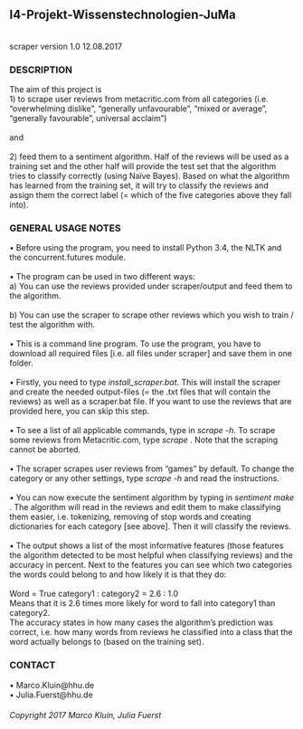 <h2> I4-Projekt-Wissenstechnologien-JuMa </h2> <br>
scraper version 1.0 12.08.2017 <br>

<h3>DESCRIPTION</h3>
The aim of this project is <br>
1)	to scrape user reviews from metacritic.com from all categories (i.e. “overwhelming dislike”, “generally unfavourable”, “mixed or average”, “generally favourable”, universal acclaim”) <br>
<br>
and <br>
<br>
2)	feed them to a sentiment algorithm. Half of the reviews will be used as a training set and the other half will provide the test set that the algorithm tries to classify correctly (using Naïve Bayes). Based on what the algorithm has learned from the training set, it will try to classify the reviews and assign them the correct label (= which of the five categories above they fall into). <br>

<h3>GENERAL USAGE NOTES</h3>
•	Before using the program, you need to install Python 3.4, the NLTK and the concurrent.futures module. <br>
<br>
•	The program can be used in two different ways: <br>
a)	You can use the reviews provided under scraper/output and feed them to the algorithm. <br>
<br>
b)	You can use the scraper to scrape other reviews which you wish to train / test the algorithm with. <br>
<br>
•	This is a command line program. To use the program, you have to download all required files [i.e. all files under scraper] and save them in one folder. <br>
<br>
•	Firstly, you need to type <i> install_scraper.bat</i>. This will install the scraper and create the needed output-files (= the .txt files that will contain the reviews) as well as a scraper.bat file. If you want to use the reviews that are provided here, you can skip this step. <br>
<br>
•	To see a list of all applicable commands, type in <i> scrape -h</i>. To scrape some reviews from Metacritic.com, type <i> scrape </i>. Note that the scraping cannot be aborted. <br> 
<br>
•	The scraper scrapes user reviews from “games” by default. To change the category or any other settings, type<i> scrape -h </i> and read the instructions. <br>
<br>
•	You can now execute the sentiment algorithm by typing in <i> sentiment make </i>. The algorithm will read in the reviews and edit them to make classifying them easier, i.e. tokenizing, removing of stop words and creating dictionaries for each category [see above]. Then it will classify the reviews. <br>
<br>
•	The output shows a list of the most informative features (those features the algorithm detected to be most helpful when classifying reviews) and the accuracy in percent. Next to the features you can see which two categories the words could belong to and how likely it is that they do: <br>
<br>
Word = True 	category1 : category2 	= 2.6 : 1.0 <br> 
Means that it is 2.6 times more likely for word to fall into category1 than category2. <br>
The accuracy states in how many cases the algorithm’s prediction was correct, i.e. how many words from reviews he classified into a class that the word actually belongs to (based on the training set). <br>

<h3>CONTACT</h3>
•	Marco.Kluin@hhu.de <br>
•	Julia.Fuerst@hhu.de <br>

<h6>Copyright 2017 Marco Kluin, Julia Fuerst</h6>


